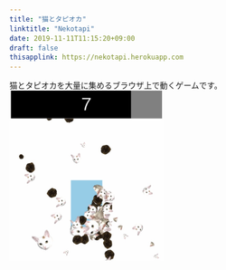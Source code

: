 ```yaml
---
title: "猫とタピオカ"
linktitle: "Nekotapi"
date: 2019-11-11T11:15:20+09:00
draft: false
thisapplink: https://nekotapi.herokuapp.com
---
```


猫とタピオカを大量に集めるブラウザ上で動くゲームです。<br>
<img src="nekotapi.jpg" class="img-fluid" style="height: 300px;">